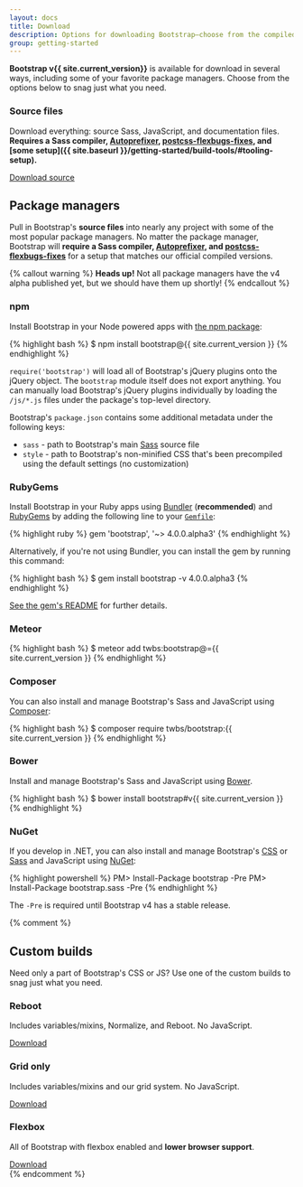 ```yaml
---
layout: docs
title: Download
description: Options for downloading Bootstrap—choose from the compiled code, source code, or your favorite package manager.
group: getting-started
---
```


**Bootstrap v{{ site.current_version}}** is available for download in several ways, including some of your favorite package managers. Choose from the options below to snag just what you need.

### Source files
Download everything: source Sass, JavaScript, and documentation files. **Requires a Sass compiler, [Autoprefixer](https://github.com/postcss/autoprefixer), [postcss-flexbugs-fixes](https://github.com/luisrudge/postcss-flexbugs-fixes), and [some setup]({{ site.baseurl }}/getting-started/build-tools/#tooling-setup).**

<a href="{{ site.download.source }}" class="btn btn-bs btn-outline" onclick="ga('send', 'event', 'Getting started', 'Download', 'Download source');">Download source</a>

## Package managers

Pull in Bootstrap's **source files** into nearly any project with some of the most popular package managers. No matter the package manager, Bootstrap will **require a Sass compiler, [Autoprefixer](https://github.com/postcss/autoprefixer), and [postcss-flexbugs-fixes](https://github.com/luisrudge/postcss-flexbugs-fixes)** for a setup that matches our official compiled versions.

{% callout warning %}
**Heads up!** Not all package managers have the v4 alpha published yet, but we should have them up shortly!
{% endcallout %}

### npm

Install Bootstrap in your Node powered apps with [the npm package](https://www.npmjs.org/package/bootstrap):

{% highlight bash %}
$ npm install bootstrap@{{ site.current_version }}
{% endhighlight %}

`require('bootstrap')` will load all of Bootstrap's jQuery plugins onto the jQuery object. The `bootstrap` module itself does not export anything. You can manually load Bootstrap's jQuery plugins individually by loading the `/js/*.js` files under the package's top-level directory.

Bootstrap's `package.json` contains some additional metadata under the following keys:

- `sass` - path to Bootstrap's main [Sass](http://sass-lang.com/) source file
- `style` - path to Bootstrap's non-minified CSS that's been precompiled using the default settings (no customization)

### RubyGems

Install Bootstrap in your Ruby apps using [Bundler](http://bundler.io/) (**recommended**) and [RubyGems](https://rubygems.org/) by adding the following line to your [`Gemfile`](http://bundler.io/gemfile.html):

{% highlight ruby %}
gem 'bootstrap', '~> 4.0.0.alpha3'
{% endhighlight %}

Alternatively, if you're not using Bundler, you can install the gem by running this command:

{% highlight bash %}
$ gem install bootstrap -v 4.0.0.alpha3
{% endhighlight %}

[See the gem's README](https://github.com/twbs/bootstrap-rubygem/blob/master/README.md) for further details.

### Meteor

{% highlight bash %}
$ meteor add twbs:bootstrap@={{ site.current_version }}
{% endhighlight %}

### Composer

You can also install and manage Bootstrap's Sass and JavaScript using [Composer](https://getcomposer.org):

{% highlight bash %}
$ composer require twbs/bootstrap:{{ site.current_version }}
{% endhighlight %}

### Bower

Install and manage Bootstrap's Sass and JavaScript using [Bower](http://bower.io).

{% highlight bash %}
$ bower install bootstrap#v{{ site.current_version }}
{% endhighlight %}

### NuGet

If you develop in .NET, you can also install and manage Bootstrap's [CSS](https://www.nuget.org/packages/bootstrap/) or [Sass](https://www.nuget.org/packages/bootstrap.sass/) and JavaScript using [NuGet](https://www.nuget.org):

{% highlight powershell %}
PM> Install-Package bootstrap -Pre
PM> Install-Package bootstrap.sass -Pre
{% endhighlight %}

The `-Pre` is required until Bootstrap v4 has a stable release.

{% comment %}
## Custom builds

Need only a part of Bootstrap's CSS or JS? Use one of the custom builds to snag just what you need.

<div class="row">
  <div class="col-sm-4">
    <h3>Reboot</h3>
    <p>Includes variables/mixins, Normalize, and Reboot. No JavaScript.</p>
    <a class="btn btn-bs btn-outline" href="#">Download</a>
  </div>
  <div class="col-sm-4">
    <h3>Grid only</h3>
    <p>Includes variables/mixins and our grid system. No JavaScript.</p>
    <a class="btn btn-bs btn-outline" href="#">Download</a>
  </div>
  <div class="col-sm-4">
    <h3>Flexbox</h3>
    <p>All of Bootstrap with flexbox enabled and <strong>lower browser support</strong>.</p>
    <a class="btn btn-bs btn-outline" href="#">Download</a>
  </div>
</div>
{% endcomment %}
